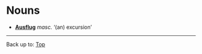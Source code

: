 # Nouns

- **[Ausflug](a/au/Ausflug.md)** *masc.* ‘(an) excursion’

----

Back up to: [Top](../index.md)
